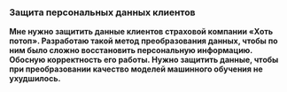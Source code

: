 ### Защита персональных данных клиентов
**Мне нужно защитить данные клиентов страховой компании «Хоть потоп». Разработаю такой метод преобразования данных, чтобы по ним было сложно восстановить персональную информацию. Обосную корректность его работы.
Нужно защитить данные, чтобы при преобразовании качество моделей машинного обучения не ухудшилось.**
